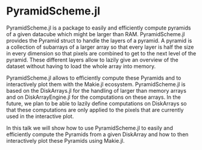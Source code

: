 # PyramidScheme.jl

PyramidScheme.jl is a package to easily and efficiently compute pyramids of a given datacube which might be larger than RAM.
PyramidScheme.jl provides the Pyramid struct to handle the layers of a pyramid. 
A pyramid is a collection of subarrays of a larger array so that every layer is half the size in every dimension so that pixels are combined to get to the next level of the pyramid. 
These different layers allow to lazily give an overview of the dataset without having to load the whole array into memory. 

PyramidScheme.jl allows to efficiently compute these Pyramids and to interactively plot them with the Makie.jl ecosystem. 
PyramidScheme.jl is based on the DiskArrays.jl for the handling of larger than memory arrays and on DiskArrayEngine.jl for the computations on these arrays. 
In the future, we plan to be able to lazily define computations on DiskArrays so that these computations are only applied to the pixels that are currently used in the interactive plot.

In this talk we will show how to use PyramidScheme.jl to easily and efficiently compute the Pyramids from a given DiskArray and how to then interactively plot these Pyramids using Makie.jl.
